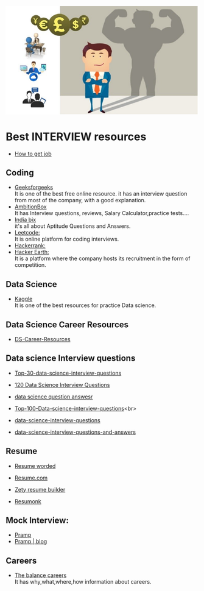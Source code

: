 <img src="https://github.com/thepradip/Jobs-Resources/blob/master/interview.jpg" alt="JS" width="600"/> <br>

#  Best INTERVIEW resources
- [How to get job](https://www.glassdoor.com/blog/guide/how-to-get-a-job/)
## Coding
- [Geeksforgeeks](https://www.geeksforgeeks.org/) <br>
It is one of the best free online resource. it has an interview question from most of the company, with a good explanation.
- [AmbitionBox](https://www.ambitionbox.com)<br>
It has Interview questions, reviews, Salary Calculator,practice tests....<br>
- [India bix](https://www.indiabix.com/)<br>
it's all about Aptitude Questions and Answers.<br>
- [Leetcode:](https://leetcode.com/)<br>
It is online platform for coding interviews.<br>
- [Hackerrank:](https://www.hackerrank.com/)<br>
- [Hacker Earth:](https://www.hackerearth.com/)<br>
It is a platform where the company hosts its recruitment in the form of competition.<br>
## Data Science
- [Kaggle](https://kaggle.com)<br>
It is one of the best resources for practice Data science.<br>

## Data Science Career Resources
- [DS-Career-Resources](https://github.com/thepradip/DS-Career-Resources)<br>
## Data science Interview questions
- [Top-30-data-science-interview-questions](https://towardsdatascience.com/top-30-data-science-interview-questions-7dd9a96d3f5c)<br>

- [120 Data Science Interview Questions](https://github.com/thepradip/120-Data-Science-Interview-Questions) <br>
- [data science question answesr](https://github.com/thepradip/data-science-question-answer)<br>
- [Top-100-Data-science-interview-questions](http://nitin-panwar.github.io/Top-100-Data-science-interview-questions/?)<br>
- [data-science-interview-questions](https://www.springboard.com/blog/data-science-interview-questions/)<br>
- [data-science-interview-questions-and-answers](https://onlinetutorials.today/data-science/data-science-interview-questions-and-answers/)<br>
## Resume <br>
- [Resume worded](https://resumeworded.com/first-login-home.php)
- [Resume.com](https://www.resume.com/)<br>
- [Zety resume builder](www.zety.com)<br>

- [Resumonk](www.resumonk.com)

## Mock Interview:
- [Pramp](https://www.pramp.com/dashboard#/)
- [Pramp | blog](https://blog.pramp.com/)

## Careers <br>
- [The balance careers](https://www.thebalancecareers.com/) <br>
It has why,what,where,how information about careers.

